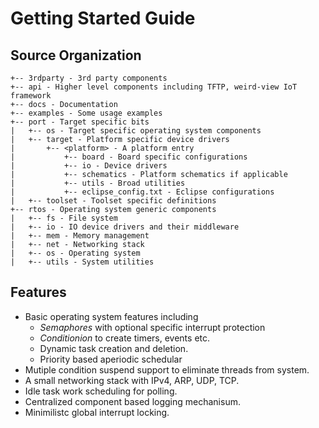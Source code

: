 Getting Started Guide
=====================

## Source Organization
```
+-- 3rdparty - 3rd party components
+-- api - Higher level components including TFTP, weird-view IoT framework
+-- docs - Documentation
+-- examples - Some usage examples
+-- port - Target specific bits
|   +-- os - Target specific operating system components
|   +-- target - Platform specific device drivers
|       +-- <platform> - A platform entry
|           +-- board - Board specific configurations
|           +-- io - Device drivers
|           +-- schematics - Platform schematics if applicable
|           +-- utils - Broad utilities
|           +-- eclipse_config.txt - Eclipse configurations
|   +-- toolset - Toolset specific definitions
+-- rtos - Operating system generic components
|   +-- fs - File system
|   +-- io - IO device drivers and their middleware
|   +-- mem - Memory management
|   +-- net - Networking stack
|   +-- os - Operating system
|   +-- utils - System utilities
```

## Features
- Basic operating system features including
  - *Semaphores* with optional specific interrupt protection
  - *Conditionion* to create timers, events etc.
  - Dynamic task creation and deletion.
  - Priority based aperiodic schedular
- Mutiple condition suspend support to eliminate threads from system.
- A small networking stack with IPv4, ARP, UDP, TCP.
- Idle task work scheduling for polling.
- Centralized component based logging mechanisum.
- Minimilistc global interrupt locking.